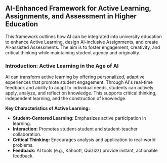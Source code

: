## AI-Enhanced Framework for Active Learning, Assignments, and Assessment in Higher Education

This framework outlines how AI can be integrated into university education to enhance Active Learning, design AI-inclusive Assignments, and create AI-assisted Assessments. The aim is to foster engagement, creativity, and critical thinking while maintaining student agency and originality.

### **Introduction: Active Learning in the Age of AI**

AI can transform active learning by offering personalized, adaptive experiences that promote student engagement. Through AI's real-time feedback and ability to adapt to individual needs, students can actively apply, analyze, and reflect on knowledge. This supports critical thinking, independent learning, and the construction of knowledge.

**Key Characteristics of Active Learning:**

* **Student-Centered Learning:** Emphasizes active participation in learning.  
* **Interaction:** Promotes student-student and student-teacher collaboration.  
* **Critical Thinking:** Encourages analysis and application to real-world problems.  
* **Feedback:** AI tools (e.g., Kahoot\!, Quizizz) provide instant, actionable feedback.
